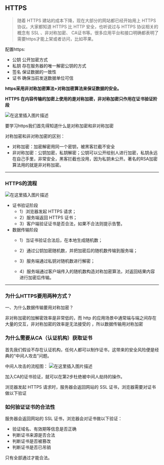 ## HTTPS
> 随着 HTTPS 建站的成本下降，现在大部分的网站都已经开始用上 HTTPS 协议。大家都知道 HTTPS 比 HTTP 安全，也听说过与 HTTPS 协议相关的概念有 SSL 、非对称加密、 CA证书等。很多应用平台和接口明确都表明了需要https才能上架或者访问，比如苹果。

配置https:

- 公钥 公开加密方式
- 私钥 存在服务器的唯一解密公钥的方式
- 签名 保证数据的一致性
- 证书 确保当前发送数据单位可信

**https采用非对称加密算法+对称加密算法来保证数据的安全。**
  
**HTTPS 在内容传输的加密上使用的是对称加密，非对称加密只作用在证书验证阶段**

![在这里插入图片描述](https://img-blog.csdnimg.cn/20201028163226789.png?x-oss-process=image/watermark,type_ZmFuZ3poZW5naGVpdGk,shadow_10,text_aHR0cHM6Ly9ibG9nLmNzZG4ubmV0L3FxXzI0MDczODg1,size_16,color_FFFFFF,t_70#pic_center)

要学习https我们首先得知道什么是对称加密和非对称加密

对称加密和非对称加密的区别：

- 对称加密：加密解密用同一个密钥，被黑客拦截不安全
- 非对称加密：公钥加密，私钥解密；公钥可以公开给别人进行加密，私钥永远在自己手里，非常安全，黑客拦截也没用，因为私钥未公开。著名的RSA加密算法用的就是非对称加密。


---

### HTTPS的流程

![在这里插入图片描述](https://img-blog.csdnimg.cn/20201028180519425.png?x-oss-process=image/watermark,type_ZmFuZ3poZW5naGVpdGk,shadow_10,text_aHR0cHM6Ly9ibG9nLmNzZG4ubmV0L3FxXzI0MDczODg1,size_16,color_FFFFFF,t_70#pic_center)

- 证书验证阶段
	-  1）浏览器发起 HTTPS 请求；
    -  2）服务端返回 HTTPS 证书；
    -  3）客户端验证证书是否合法，如果不合法则提示告警。
- 数据传输阶段
	- 1）当证书验证合法后，在本地生成随机数；

	- 2）通过公钥加密随机数，并把加密后的随机数传输到服务端；

	- 3）服务端通过私钥对随机数进行解密；

	- 4）服务端通过客户端传入的随机数构造对称加密算法，对返回结果内容进行加密后传输。

---

### 为什么HTTPS要用两种方式？
一、为什么数据传输要用对称加密？  

非对称加密的加解密效率是非常低的，而 http 的应用场景中通常端与端之间存在大量的交互，非对称加密的效率是无法接受的 ，所以数据传输用对称加密

### 为什么需要从CA（认证机构）获取证书

首先我们假设不存在认证机构，任何人都可以制作证书，这带来的安全风险便是经典的“中间人攻击”问题。


中间人攻击的流程图：
![在这里插入图片描述](https://img-blog.csdnimg.cn/20201028192202822.png?x-oss-process=image/watermark,type_ZmFuZ3poZW5naGVpdGk,shadow_10,text_aHR0cHM6Ly9ibG9nLmNzZG4ubmV0L3FxXzI0MDczODg1,size_16,color_FFFFFF,t_70#pic_center)

加入CA的证书验证，就可以在第2步杜绝被中间人劫持的操作。

浏览器发起 HTTPS 请求时，服务器会返回网站的 SSL 证书，浏览器需要对证书做以下验证

### 如何验证证书的合法性

服务器会返回网站的 SSL 证书，浏览器会对证书做以下验证：

- 验证域名、有效期等信息是否正确
- 判断证书来源是否合法
- 判断证书是否被篡改
- 判断证书是否已吊销

只有全部通过才能合法。